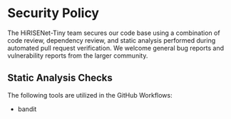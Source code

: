 # Security Policy

The HiRISENet-Tiny team secures our code base using a combination of code
review, dependency review, and static analysis performed during automated pull
request verification. We welcome general bug reports and vulnerability reports
from the larger community.

## Static Analysis Checks

The following tools are utilized in the GitHub Workflows:

- bandit
